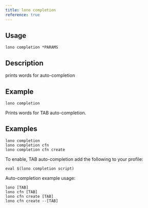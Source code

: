 ```yaml
---
title: lono completion
reference: true
---
```


## Usage

    lono completion *PARAMS

## Description

prints words for auto-completion

## Example

    lono completion

Prints words for TAB auto-completion.

## Examples

    lono completion
    lono completion cfn
    lono completion cfn create

To enable, TAB auto-completion add the following to your profile:

    eval $(lono completion script)

Auto-completion example usage:

    lono [TAB]
    lono cfn [TAB]
    lono cfn create [TAB]
    lono cfn create --[TAB]




